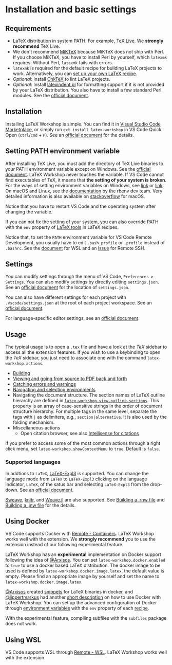 # Installation and basic settings

## Requirements

- LaTeX distribution in system PATH. For example, [TeX Live](https://www.tug.org/texlive/). We **strongly recommend** TeX Live.
- We don't recommend [MiKTeX](https://miktex.org/) because MiKTeX does not ship with Perl. If you choose MiKTeX, you have to install Perl by yourself, which `latexmk` requires. Without Perl, `latexmk` fails with errors.
- `latexmk` is required for the default recipe for building LaTeX projects to work. Alternatively, you can [set up your own LaTeX recipe](Compile#latex-recipes).
- _Optional_: Install [ChkTeX](https://www.nongnu.org/chktex) to lint LaTeX projects.
- _Optional_: Install [latexindent.pl](https://github.com/cmhughes/latexindent.pl) for formatting support if it is not provided by your LaTeX distribution. You also have to install a few standard Perl modules. See the [official document](https://latexindentpl.readthedocs.io/en/latest/appendices.html).

## Installation

Installing LaTeX Workshop is simple. You can find it in [Visual Studio Code Marketplace](https://marketplace.visualstudio.com/items?itemName=James-Yu.latex-workshop), or simply run `ext install latex-workshop` in VS Code Quick Open (`ctrl`/`cmd` + `P`). See an [official document](https://code.visualstudio.com/docs/editor/extension-gallery) for the details.

## Setting PATH environment variable

After installing TeX Live, you must add the directory of TeX Live binaries to your PATH environment variable except on Windows. See the [official document](https://www.tug.org/texlive/quickinstall.html). LaTeX Workshop never touches the variable. If VS Code cannot find executables of TeX, it means that **the setting of your system is broken**. For the ways of setting environment variables on Windows, see [link](https://docs.telerik.com/teststudio/features/test-runners/add-path-environment-variables) or [link](https://www.computerhope.com/issues/ch000549.htm). On macOS and Linux, see the  [documentation](https://github.com/rbenv/rbenv/wiki/unix-shell-initialization) by the rbenv dev team.  Very detailed information is also available on [stackoverflow](https://stackoverflow.com/questions/135688/setting-environment-variables-on-os-x) for macOS.

Notice that you have to restart VS Code and the operating system after changing the variable.

If you can not fix the setting of your system, you can also override PATH with the `env` property of [LaTeX tools](Compile#latex-tools) in LaTeX recipes.

Notice that, to set the `PATH` environment variable for VS Code Remote Development, you usually have to edit `.bash_profile` or `.profile` instead of `.bashrc`. See the [document](https://code.visualstudio.com/docs/remote/troubleshooting#_configure-the-environment-for-the-remote-extension-host) for WSL and an [issue](https://github.com/microsoft/vscode-remote-release/issues/1671#issuecomment-542818686) for Remote SSH.

## Settings

You can modify settings through the menu of VS Code, `Preferences > Settings`.
You can also modify settings by directly editing `settings.json`. See an [official document](https://code.visualstudio.com/docs/getstarted/settings#_settings-file-locations) for the location of `settings.json`.

You can also have different settings for each project with `.vscode/settings.json` at the root of each project workspace. See an [official document](https://code.visualstudio.com/docs/getstarted/settings#_settings-file-locations).

For language-specific editor settings, see an [official document](https://code.visualstudio.com/docs/getstarted/settings#_languagespecific-editor-settings).

## Usage

The typical usage is to open a `.tex` file and have a look at the _TeX_ sidebar to access all the extension features. If you wish to use a keybinding to open the _TeX_ sidebar, you just need to associate one with the command `latex-workshop.actions`.

- [Building](Compile#building-the-document)
- [Viewing and going from source to PDF back and forth](View)
- [Catching errors and warnings](Compile#catching-errors-and-warnings)
- [Navigating and selecting environments](Environments#Navigating-and-selection)
- Navigating the document structure. The section names of LaTeX outline hierarchy are defined in [`latex-workshop.view.outline.sections`](ExtraFeatures#latex-workshopviewoutlinesections). This property is an array of case-sensitive strings in the order of document structure hierarchy. For multiple tags in the same level, separate the tags with `|` as delimiters, e.g., `section|alternative`. It is also used by the folding mechanism.
- Miscellaneous actions
  - Open citation browser, see also [Intellisense for citations](Intellisense#Citations)

If you prefer to access some of the most common actions through a right click menu, set `latex-workshop.showContextMenu` to `true`. Default is `false`.

### Supported languages

In addtions to `LaTeX`, [LaTeX-Expl3](https://www.latex-project.org/latex3/code/) is supported. You can change the language mode from `LaTeX` to `LaTeX-Expl3` clicking on the language indicator, `LaTeX`, of the satus bar and selecting `LaTeX-Expl3` from the drop-down. See an [official document](https://code.visualstudio.com/docs/languages/overview#_changing-the-language-for-the-selected-file).

[Sweave](https://stat.ethz.ch/R-manual/R-patched/library/utils/doc/Sweave.pdf), [knitr](https://yihui.org/knitr/), and [Weave.jl](https://github.com/JunoLab/Weave.jl) are also supported. See [Building a .rnw file](Compile#building-a-rnw-file) and [Building a .jnw file](Compile#building-a-jnw-file) for the details.

## Using Docker

VS Code supports Docker with [Remote - Containers](https://marketplace.visualstudio.com/items?itemName=ms-vscode-remote.remote-containers). LaTeX Workshop works well with the extension. We **strongly recommend** you to use the extension instead of our following experimental feature.

LaTeX Workshop has an **experimental** implementation on Docker support following the idea of [@Arxisos](https://github.com/Arxisos). You can set `latex-workshop.docker.enabled` to `true` to use a docker based LaTeX distribution. The docker image to be used is defined by `latex-workshop.docker.image.latex`, the default value is empty. Please find an appropriate image by yourself and set the name to `latex-workshop.docker.image.latex`.

[@Arxisos](https://github.com/Arxisos) created [snippets](https://github.com/Arxisos/LaTex-Workshop-Docker) for LaTeX binaries in docker, and [@lippertmarkus](https://github.com/lippertmarkus) had another [short description](https://github.com/James-Yu/LaTeX-Workshop/issues/302) on how to use Docker with LaTeX Workshop.
You can set up the advanced configuration of Docker through [environment variables](https://docs.docker.com/engine/reference/commandline/cli/#environment-variables) with the `env` property of each [recipe](Compile#latex-recipes).

With the experimental feature, compiling subfiles with the `subfiles` package does not work.

## Using WSL

VS Code supports WSL through [Remote - WSL](https://marketplace.visualstudio.com/items?itemName=ms-vscode-remote.remote-wsl). LaTeX Workshop works well with the extension.
